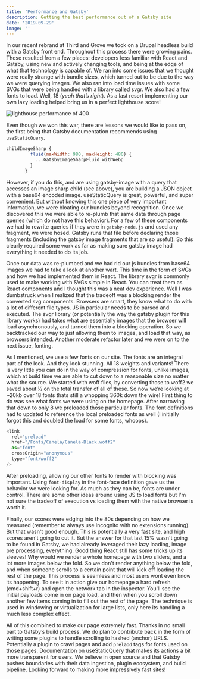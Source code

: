 ```yaml
---
title: 'Performance and Gatsby'
description: Getting the best performance out of a Gatsby site
date: '2019-09-29'
image: ''
---
```


In our recent rebrand at Third and Grove we took on a Drupal headless build with a Gatsby front end. Throughout this process there were growing pains. These resulted from a few places: developers less familiar with React and Gatsby, using new and actively changing tools, and being at the edge of what that technology is capable of. We ran into some issues that we thought were really strange with bundle sizes, which turned out to be due to the way we were querying images. We also ran into load time issues with some SVGs that were being handled with a library called svgr. We also had a few fonts to load. Well, 18 (_yeah that’s right_). As a last resort implementing our own lazy loading helped bring us in a perfect lighthouse score!

![lighthouse performance of 400](https://i.imgur.com/8MUvZ8j.gif 'light performance score of 400')

Even though we won this war, there are lessons we would like to pass on, the first being that Gatsby documentation recommends using `useStaticQuery`.

```js
childImageSharp {
         fluid(maxWidth: 980, maxHeight: 480) {
           ...GatsbyImageSharpFluid_withWebp
         }
       }
```

However, if you do this, and are using gatsby-image with a query that accesses an image sharp child (see above), you are building a JSON object with a base64 encoded image. useStaticQuery is great, powerful, and super convenient. But without knowing this one piece of very important information, we were bloating our bundles beyond recognition. Once we discovered this we were able to re-plumb that same data through page queries (which do not have this behavior). For a few of these components we had to rewrite queries if they were in `gatsby-node.js` and used any fragment, we were hosed. Gatsby runs that file before declaring those fragments (including the gatsby image fragments that are so useful). So this clearly required some work as far as making sure gatsby image had everything it needed to do its job.

Once our data was re-plumbed and we had rid our js bundles from base64 images we had to take a look at another wart. This time in the form of SVGs and how we had implemented them in React. The library svgr is commonly used to make working with SVGs simple in React. You can treat them as React components and I thought this was a neat dev experience. Well I was dumbstruck when I realized that the tradeoff was a blocking render the converted svg components. Browsers are smart, they know what to do with a lot of different file types. JS in particular needs to be parsed and executed. The svgr library (or potentially the way the gatsby plugin for this library works) had takes what are essentially images that the browser will load asynchronously, and turned them into a blocking operation. So we backtracked our way to just allowing them to images, and load that way, as browsers intended. Another moderate refactor later and we were on to the next issue, fonting.

As I mentioned, we use a few fonts on our site. The fonts are an integral part of the look. And they look stunning. All 18 weights and variants! There is very little you can do in the way of compression for fonts, unlike images, which at build time we are able to cut down to a reasonable size no matter what the source. We started with woff files, by converting those to woff2 we saved about ⅓ on the total transfer of all of these. So now we’re looking at ~20kb over 18 fonts thats still a whopping 360k down the wire! First thing to do was see what fonts we were using on the homepage. After narrowing that down to only 8 we preloaded those particular fonts. The font definitions had to updated to reference the local preloaded fonts as well (I initially forgot this and doubled the load for some fonts, whoops).

```js
<link
  rel="preload"
  href="/Fonts/Canela/Canela-Black.woff2"
  as="font"
  crossOrigin="anonymous"
  type="font/woff2"
/>
```

After preloading, allowing our other fonts to render with blocking was important. Using `font-display` in the font-face definition gave us the behavior we were looking for. As much as they can be, fonts are under control. There are some other ideas around using JS to load fonts but I'm not sure the tradeoff of execution vs loading them with the native browser is worth it.

Finally, our scores were edging into the 80s depending on how we measured (remember to always use incognito with no extensions running). But that wasn't good enough. This is potentially a very fast site, and high scores aren't going to cut it. But the answer for that last 15% wasn't going to be found in Gatsby, we had already leveraged their lazy loading, image pre processing, everything. Good thing React still has some tricks up its sleeves! Why would we render a whole homepage with two sliders, and a lot more images below the fold. So we don't render anything below the fold, and when someone scrolls to a certain point that will kick off loading the rest of the page. This process is seamless and most users wont even know its happening. To see it in action give our homepage a hard refresh (cmd+shift+r) and open the network tab in the inspector. You'll see the initial payloads come in on page load, and then when you scroll down another few items coming in to fill out the rest of the page. The technique is used in windowing or virtualization for large lists, only here its handling a much less complex effect.

All of this combined to make our page extremely fast. Thanks in no small part to Gatsby’s build process. We do plan to contribute back in the form of writing some plugins to handle scrolling to hashed (anchor) URLS. Potentially a plugin to crawl pages and add `prelaod` tags for fonts used on those pages. Documentation on useStaticQuery that makes its actions a bit more transparent for users. We believe in open source and that Gatsby pushes boundaries with their data ingestion, plugin ecosystem, and build pipeline. Looking forward to making more impressively fast sites!

